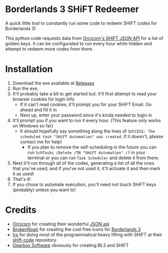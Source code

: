 # Borderlands 3 SHiFT Redeemer

A quick little tool to constantly run some code to redeem SHiFT codes for Borderlands 3!

This python code requests data from [Orcicorn's SHiFT JSON API](https://shift.orcicorn.com/tags/borderlands3/index.json) for a list of golden keys. 
It can be configurated to run every hour while hidden and attempt to redeem more codes from there.

# Installation

1. Download the exe available at [Releases](https://github.com/FromDarkHell/BL3ShiftRedeemer/releases/)
2. Run the exe, 
3. It'll probably take a bit to get started but: it'll first attempt to read your browser cookies for login info
	* If it can't read cookies, it'll prompt you for your SHiFT Email. Go ahead and fill it in
	* Next up, enter your password since it's kinda needed to login in
4. It'll prompt you if you want to run it every hour. (This feature only works on Windows so far)
    * It should hopefully say something along the lines of `SUCCESS: The scheduled task "SHiFT Automation" was created`. If it doesn't, please contact me for help!
        * If you plan to remove the self-scheduling in the future you can run `SchTasks /Delete /TN "SHiFT Automation" /f` in your terminal or you can run `Task Scheduler` and delete it from there.
5. Next it'll run through all of the codes, generating a list of all the ones that you've used, and if you've not used it, it'll activate it and then mark it as used!
6. That's it!
7. If you chose to automate execution, you'll need not touch SHiFT keys (probably) unless you want to!

# Credits

* [Orcicorn](https://twitter.com/orcicorn) for creating their wonderful [JSON api](https://shift.orcicorn.com/tags/borderlands3/index.json)
* [BrokenNoah](https://www.deviantart.com/brokennoah) for creating the cool free icons for [Borderlands 3](https://www.deviantart.com/brokennoah/art/Borderlands-3-icons-797030087)
* [trs](https://github.com/trs) for doing most of the programmatical heavy lifting with SHiFT at their [shift-code](https://github.com/trs/shift-code) repository.
* [Gearbox Software](https://www.gearboxsoftware.com/) obviously for creating BL3 and SHIFT

